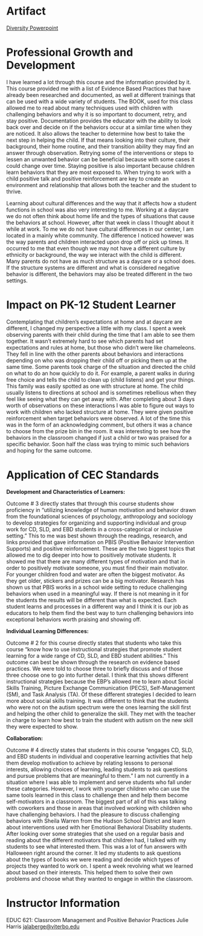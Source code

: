 # Artifact

[Diversity Powerpoint](DiversityPPT.pptx)

# Professional Growth and Development

I have learned a lot through this course and the information provided by it. This course provided me with a list of Evidence Based Practices that have already been researched and documented, as well at different trainings that can be used with a wide variety of 
students. The BOOK, used for this class allowed me to read about many techniques used with children with challenging behaviors and why it is so important to document, retry, and stay positive. Documentation provides the educator with the ability to look back over and decide on if the behaviors occur at a similar time when they are noticed. It also allows the teacher to determine how best to take the next step in helping the child. If that means looking into their culture, their background, their home routine, and their transition ability they may find an answer through observation. Retrying some of the interventions or steps to lessen an unwanted behavior can be beneficial because with some cases it could change over time. Staying positive is also important because children learn behaviors that they are most exposed to. When trying to work with a child positive talk and positive reinforcement are key to create an environment and relationship that allows both the teacher and the student to thrive. 

Learning about cultural differences and the way that it affects how a student functions in school was also very interesting to me. Working at a daycare we do not often think about home life and the types of situations that cause the behaviors at school. However, after that week in class I thought about it while at work. To me we do not have cultural differences in our center, I am located in a mainly white community. The difference I noticed however was the way parents and children interacted upon drop off or pick up times. It occurred to me that even though we may not have a different culture by ethnicity or background, the way we interact with the child is different. Many parents do not have as much structure as a daycare or a school does. If the structure systems are different and what is considered negative behavior is different, the behaviors may also be treated different in the two settings. 

# Impact on PK-12 Student Learner

Contemplating that children’s expectations at home and at daycare are different, I changed my perspective a little with my class. I spent a week observing parents with their child during the time that I am able to see them together. It wasn’t extremely hard to see which parents had set expectations and rules at home, but those who didn’t were like chameleons. They fell in line with the other parents about behaviors and interactions depending on who was dropping their child off or picking them up at the same time. Some parents took charge of the situation and directed the child on what to do an how quickly to do it. For example, a parent walks in during free choice and tells the child to clean up (child listens) and get your things. This family was easily spotted as one with structure at home. The child usually listens to directions at school and is sometimes rebellious when they feel like seeing what they can get away with. After completing about 3 days worth of observations on these interactions I was able to figure out ways to work with children who lacked structure at home. They were given positive reinforcement when target behaviors were observed. A lot of the time this was in the form of an acknowledging comment, but others it was a chance to choose from the prize bin in the room. It was interesting to see how the behaviors in the classroom changed if just a child or two was praised for a specific behavior. Soon half the class was trying to mimic such behaviors and hoping for the same outcome. 

# Application of CEC Standards

**Development and Characteristics of Learners:**

Outcome # 3 directly states that through this course students show proficiency in “utilizing knowledge of human motivation and behavior drawn from the foundational sciences of psychology, anthropology and sociology to develop strategies for organizing and supporting individual and group work for CD, SLD, and EBD students in a cross-categorical or inclusive setting.” This to me was best shown through the readings, research, and links provided that gave information on PBIS (Positive Behavior Intervention Supports) and positive reinforcement. These are the two biggest topics that allowed me to dig deeper into how to positively motivate students. It showed me that there are many different types of motivation and that in order to positively motivate someone, you must find their main motivator. For younger children food and water are often the biggest motivator. As they get older, stickers and prizes can be a big motivator. Research has shown us that PBIS works in a school wide setting to reduce challenging behaviors when used in a meaningful way. If there is not meaning in it for the students the results will be different than what is expected. Each student learns and processes in a different way and I think it is our job as educators to help them find the best way to turn challenging behaviors into exceptional behaviors worth praising and showing off. 

**Individual Learning Differences:**

Outcome # 2 for this course directly states that students who take this course “know how to use instructional strategies that promote student learning for a wide range of CD, SLD, and EBD student abilities.” This outcome can best be shown through the research on evidence based practices. We were told to choose three to briefly discuss and of those three choose one to go into further detail. I think that this shows different instructional strategies because the EBP’s allowed me to learn about Social Skills Training, Picture Exchange Communication (PECS), Self-Management (SM), and Task Analysis (TA). Of these different strategies I decided to learn more about social skills training. It was different to think that the students who were not on the autism spectrum were the ones learning the skill first and helping the other child to generalize the skill. They met with the teacher in charge to learn how best to train the student with autism on the new skill they were expected to show. 

**Collaboration:**

Outcome # 4 directly states that students in this course “engages CD, SLD, and EBD students in individual and cooperative learning activities that help them develop motivation to achieve by relating lessons to personal interests, allowing choices of learning, leading students to ask questions and pursue problems that are meaningful to them.” I am not currently in a situation where I was able to implement and serve students who fall under these categories. However, I work with younger children who can use the same tools learned in this class to challenge then and help them become self-motivators in a classroom. The biggest part of all of this was talking with coworkers and those in areas that involved working with children who have challenging behaviors. I had the pleasure to discuss challenging behaviors with Sheila Warren from the Hudson School District and learn about interventions used with her Emotional Behavioral Disability students. After looking over some strategies that she used on a regular basis and reading about the different motivators that children had, I talked with my students to see what interested them. This was a lot of fun answers with Halloween right around the corner. It led my students to ask questions about the types of books we were reading and decide which types of projects they wanted to work on. I spent a week revolving what we learned about based on their interests. This helped them to solve their own problems and choose what they wanted to engage in within the classroom. 

# Instructor Information
EDUC 621: Classroom Management and Positive Behavior Practices
Julie Harris 
jalaberge@viterbo.edu
